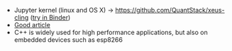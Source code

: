 * Jupyter kernel (linux and OS X) -> https://github.com/QuantStack/xeus-cling ([try in Binder](https://mybinder.org/v2/gh/QuantStack/xeus-cling/stable?filepath=notebooks/xcpp.ipynb))
* [Good article](https://blog.jupyter.org/interactive-workflows-for-c-with-jupyter-fe9b54227d92)
* C++ is widely used for high performance applications, but also on embedded devices such as esp8266